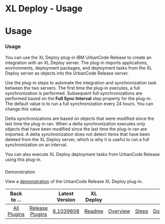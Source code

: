 
XL Deploy - Usage
=================

# Usage


### Usage




You can use the XL Deploy plug-in IBM UrbanCode Release to create an integration with an XL Deploy
server. The plug-in imports applications, environments, deployment packages, and deployment tasks from the XL Deploy
server as objects into the UrbanCode Release server.

Use the plug-in steps to automate the integration and
synchronization task between the two servers. The first time the plug-in executes, a full synchronization is performed.
Subsequent full synchronizations are performed based on the **Full Sync Interval** step property for the plug-in. The
default value is to run a full synchronization every 24 hours. You can change this value.

Delta synchronizations are
based on objects that were modified since the last time the plug-in ran. When a delta synchronization executes only
objects that have been modified since the last time the plug-in ran are imported. A delta synchronization does not
detect items that have been deleted from the XL Deploy server, which is why it is useful to run a full synchronization
on an interval.

You can also execute XL Deploy deployment tasks from UrbanCode Release using this plug-in.

###
Demonstration

View a [demonstration](https://youtu.be/FJ5Ta2dSTm4) of the UrbanCode Release XL Deploy plug-in.


|Back to ...||Latest Version|XL Deploy ||||
| :---: | :---: | :---: | :---: | :---: | :---: | :---: |
|[All Plugins](../../index.md)|[Release Plugins](../README.md)|[6.1039808](https://raw.githubusercontent.com/UrbanCode/IBM-UCR-PLUGINS/main/files/ucr-xl-deploy/plugins-ucr-xl-deploy-6.1039808.zip)|[Readme](README.md)|[Overview](overview.md)|[Steps](steps.md)|[Downloads](downloads.md)|
